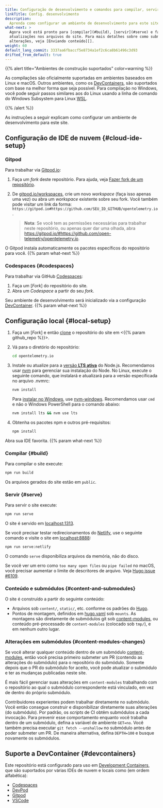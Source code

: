 ```yaml
---
title: Configuração de desenvolvimento e comandos para compilar, servir e mais
linkTitle: Config. desenvolvimento
description:
  Aprenda como configurar um ambiente de desenvolvimento para este site.
what-next: >
  Agora você está pronto para [compilar](#build), [servir](#serve) e fazer
  atualizações nos arquivos do site. Para mais detalhes sobre como submeter
  alterações, veja [Enviando conteúdo][].
weight: 60
default_lang_commit: 3337aa6fbaccf5e8734a1ef2c6ca8b61496c3d93
drifted_from_default: true
---
```


{{% alert title="Ambientes de construção suportados" color=warning %}}

As compilações são oficialmente suportadas em ambientes baseados em Linux e
macOS. Outros ambientes, como os [DevContainers](#devcontainers), são suportados
com base na melhor forma que seja possível. Para compilação no Windows, você
pode seguir passos similares aos do Linux usando a linha de comando do Windows
Subsystem para Linux [WSL][windows-wsl].

{{% /alert %}}

As instruções a seguir explicam como configurar um ambiente de desenvolvimento
para este site.

## Configuração de IDE de nuvem {#cloud-ide-setup}

### Gitpod

Para trabalhar via [Gitpod.io]:

1.  Faça um _fork_ deste repositório. Para ajuda, veja [Fazer fork de um
    repositório][fork].
2.  De [gitpod.io/workspaces], crie um novo _workspace_ (faça isso apenas uma
    vez) ou abra um _workspace_ existente sobre seu fork. Você também pode
    visitar um link da forma:
    `https://gitpod.io#https://github.com/SEU_ID_GITHUB/opentelemetry.io`.

    > **Nota**: Se você tem as permissões necessárias para trabalhar neste
    > repositório, ou apenas quer dar uma olhada, abra
    > <https://gitpod.io/#https://github.com/open-telemetry/opentelemetry.io>.

O Gitpod instala automaticamente os pacotes específicos do repositório para
você. {{% param what-next %}}

### Codespaces {#codespaces}

Para trabalhar via GitHub [Codespaces]:

1. Faça um [_Fork_] do repositório do site.
2. Abra um _Codespace_ a partir do seu _fork_.

Seu ambiente de desenvolvimento será inicializado via a configuração
[DevContainer](#devcontainers). {{% param what-next %}}

## Configuração local {#local-setup}

1.  Faça um [_Fork_] e então [clone] o repositório do site em
    <{{% param github_repo %}}>.
2.  Vá para o diretório do repositório:

    ```sh
    cd opentelemetry.io
    ```

3.  Instale ou atualize para a [versão **LTS ativa**][nodejs-rel] do Node.js.
    Recomendamos usar [nvm] para gerenciar sua instalação do Node. No Linux,
    execute o seguinte comando, que instalará e atualizará para a versão
    especificada no arquivo .nvmrc:

    ```sh
    nvm install
    ```

    Para [instalar no Windows][nodejs-win], use [nvm-windows]. Recomendamos usar
    `cmd` e não o Windows PowerShell para o comando abaixo:

    ```cmd
    nvm install lts && nvm use lts
    ```

4.  Obtenha os pacotes npm e outros pré-requisitos:

    ```sh
    npm install
    ```

Abra sua IDE favorita. {{% param what-next %}}

### Compilar {#build}

Para compilar o site execute:

```sh
npm run build
```

Os arquivos gerados do site estão em `public`.

### Servir {#serve}

Para servir o site execute:

```sh
npm run serve
```

O site é servido em [localhost:1313].

Se você precisar testar redirecionamentos do [Netlify], use o seguinte comando e
visite o site em [localhost:8888]:

```sh
npm run serve:netlify
```

O comando `serve` disponibiliza arquivos da memória, não do disco.

Se você ver um erro como `too many open files` ou `pipe failed` no macOS, você
precisar aumentar o limite de descritores de arquivo. Veja
[Hugo issue #6109](https://github.com/gohugoio/hugo/issues/6109).

### Conteúdo e submódulos {#content-and-submodules}

O site é construído a partir do seguinte conteúdo:

- Arquivos sob `content/`, `static/`, etc. conforme os padrões do [Hugo].
- Pontos de montagem, definidos em [hugo.yaml] sob `mounts`. As montagens são
  diretamente de submódulos git sob [content-modules], ou conteúdo
  pré-processado de `content-modules` (colocado sob `tmp/`), e em nenhum outro
  lugar.

[hugo.yaml]:
  https://github.com/open-telemetry/opentelemetry.io/blob/main/hugo.yaml
[content-modules]:
  https://github.com/open-telemetry/opentelemetry.io/tree/main/content-modules

### Alterações em submódulos {#content-modules-changes}

Se você alterar qualquer conteúdo dentro de um submódulo [content-modules],
então você precisa primeiro submeter um PR (contendo as alterações do submódulo)
para o repositório do submódulo. Somente depois que o PR do submódulo for
aceito, você pode atualizar o submódulo e ter as mudanças publicadas neste site.

É mais fácil gerenciar suas alterações em `content-modules` trabalhando com o
repositório ao qual o submódulo correspondente está vinculado, em vez de dentro
do próprio submódulo.

Contribuidores experientes podem trabalhar diretamente no submódulo. Você então
consegue construir e disponibilizar diretamente suas alterações (do submódulo).
Por padrão, os _scripts_ de CI obtêm submódulos a cada invocação. Para prevenir
esse comportamento enquanto você trabalha dentro de um submódulo, defina a
variável de ambiente `GET=no`. Você também precisa executar
`git fetch --unshallow` no submódulo antes de poder submeter um PR. De maneira
alternativa, defina `DEPTH=100` e busque novamente os submódulos.

## Suporte a DevContainer {#devcontainers}

Este repositório está configurado para uso em [Development
Containers][devcontainers], que são suportados por várias IDEs de nuvem e locais
como (em ordem alfabética):

- [Codespaces][cs-devc]
- [DevPod](https://devpod.sh/docs/developing-in-workspaces/devcontainer-json)
- [Gitpod](https://www.gitpod.io/docs/flex/configuration/devcontainer/overview)
- [VSCode](https://code.visualstudio.com/docs/devcontainers/containers#_installation)

[clone]:
  https://docs.github.com/en/repositories/creating-and-managing-repositories/cloning-a-repository
[codespaces]: https://docs.github.com/en/codespaces
[cs-devc]:
  https://docs.github.com/en/codespaces/setting-up-your-project-for-codespaces/adding-a-dev-container-configuration/introduction-to-dev-containers#about-dev-containers
[devcontainers]: https://containers.dev/
[fork]: https://docs.github.com/en/get-started/quickstart/fork-a-repo
[gitpod.io]: https://gitpod.io
[gitpod.io/workspaces]: https://gitpod.io/workspaces
[hugo]: https://gohugo.io
[localhost:1313]: http://localhost:1313
[localhost:8888]: http://localhost:8888
[netlify]: https://netlify.com
[nodejs-rel]: https://nodejs.org/en/about/previous-releases
[nodejs-win]:
  https://docs.microsoft.com/en-us/windows/dev-environment/javascript/nodejs-on-windows
[nvm]:
  https://github.com/nvm-sh/nvm/blob/master/README.md#installing-and-updating
[nvm-windows]: https://github.com/coreybutler/nvm-windows
[windows-wsl]: https://learn.microsoft.com/en-us/windows/wsl/install

<!-- markdownlint-disable link-image-reference-definitions -->

[Enviando conteúdo]: ../pull-requests/
